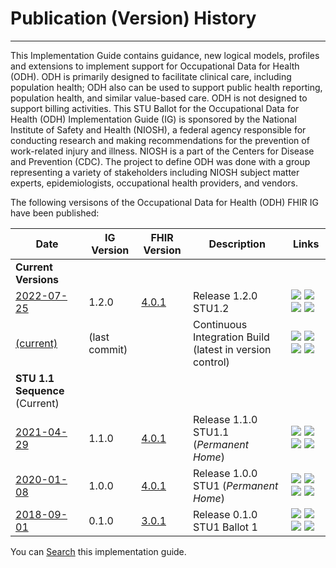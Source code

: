 # Publication (Version) History

-----


This Implementation Guide contains guidance, new logical models, profiles and extensions to implement support for Occupational Data for Health (ODH). ODH is primarily designed to facilitate clinical care, including population health; ODH also can be used to support public health reporting, population health, and similar value-based care. ODH is not designed to support billing activities. This STU Ballot for the Occupational Data for Health (ODH) Implementation Guide (IG) is sponsored by the National Institute of Safety and Health (NIOSH), a federal agency responsible for conducting research and making recommendations for the prevention of work-related injury and illness. NIOSH is a part of the Centers for Disease and Prevention (CDC). The project to define ODH was done with a group representing a variety of stakeholders including NIOSH subject matter experts, epidemiologists, occupational health providers, and vendors.

The following versisons of the Occupational Data for Health (ODH) FHIR IG have been published:

| **Date** | **IG Version** | **FHIR Version** | **Description** | **Links** |
| -------- | -------- | -------- | -------- | -------- | 
| **Current Versions**  |
| [2022-07-25](http://hl7.org/fhir/us/odh/)    | 1.2.0     | [4.0.1](http://hl7.org/fhir/R4/)     | Release 1.2.0 STU1.2     | <img src="HL7 arrow sidways image.png" /> <img src="HL7 arrow down image.png" /><img src="HL7 triangle icon.png" /> <img src="HL7 box icon.png" />  |
| [(current)](https://build.fhir.org/ig/HL7/us-odh/)    | (last commit)     |      | Continuous Integration Build (latest in version control)     | <img src="HL7 arrow sidways image.png" /> <img src="HL7 arrow down image.png" /><img src="HL7 triangle icon.png" /> <img src="HL7 box icon.png" />     |
| **STU 1.1 Sequence** (Current)  |
| [2021-04-29](https://hl7.org/fhir/us/odh/STU1.1/)     | 1.1.0     | [4.0.1](http://hl7.org/fhir/R4/)     | 	Release 1.1.0 STU1.1 (*Permanent Home*)     | <img src="HL7 arrow sidways image.png" /> <img src="HL7 arrow down image.png" /><img src="HL7 triangle icon.png" /> <img src="HL7 box icon.png" />  |
| [2020-01-08](https://hl7.org/fhir/us/odh/STU1/)     | 1.0.0     | [4.0.1](http://hl7.org/fhir/R4/)     | 	Release 1.0.0 STU1 (*Permanent Home*)     | <img src="HL7 arrow sidways image.png" /> <img src="HL7 arrow down image.png" /><img src="HL7 triangle icon.png" /> <img src="HL7 box icon.png" />  |
| [2018-09-01](http://hl7.org/fhir/us/odh/2018Sep/)     | 0.1.0     | [3.0.1](http://hl7.org/fhir/STU3/)    | Release 0.1.0 STU1 Ballot 1     | <img src="HL7 arrow sidways image.png" /> <img src="HL7 arrow down image.png" /><img src="HL7 triangle icon.png" /> <img src="HL7 box icon.png" />  |






You can [Search](http://hl7.org/fhir/us/odh/searchform.html) this implementation guide.

